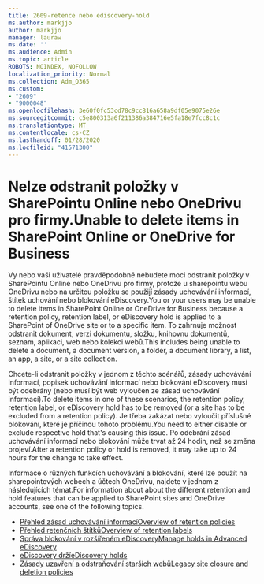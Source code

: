```yaml
---
title: 2609-retence nebo ediscovery-hold
ms.author: markjjo
author: markjjo
manager: lauraw
ms.date: ''
ms.audience: Admin
ms.topic: article
ROBOTS: NOINDEX, NOFOLLOW
localization_priority: Normal
ms.collection: Adm_O365
ms.custom:
- "2609"
- "9000048"
ms.openlocfilehash: 3e60f0fc53cd78c9cc816a658a9df05e9075e26e
ms.sourcegitcommit: c5e800313a6f211386a384716e5fa18e7fcc8c1c
ms.translationtype: MT
ms.contentlocale: cs-CZ
ms.lasthandoff: 01/28/2020
ms.locfileid: "41571300"
---
```

# <a name="unable-to-delete-items-in-sharepoint-online-or-onedrive-for-business"></a><span data-ttu-id="61f97-102">Nelze odstranit položky v SharePointu Online nebo OneDrivu pro firmy.</span><span class="sxs-lookup"><span data-stu-id="61f97-102">Unable to delete items in SharePoint Online or OneDrive for Business</span></span>

<span data-ttu-id="61f97-103">Vy nebo vaši uživatelé pravděpodobně nebudete moci odstranit položky v SharePointu Online nebo OneDrivu pro firmy, protože u sharepointu webu OneDrivu nebo na určitou položku se použijí zásady uchovávání informací, štítek uchování nebo blokování eDiscovery.</span><span class="sxs-lookup"><span data-stu-id="61f97-103">You or your users may be unable to delete items in SharePoint Online or OneDrive for Business because a retention policy, retention label, or eDiscovery hold is applied to a SharePoint of OneDrive site or to a specific item.</span></span> <span data-ttu-id="61f97-104">To zahrnuje možnost odstranit dokument, verzi dokumentu, složku, knihovnu dokumentů, seznam, aplikaci, web nebo kolekci webů.</span><span class="sxs-lookup"><span data-stu-id="61f97-104">This includes being unable to delete a document, a document version, a folder, a document library, a list, an app, a site, or a site collection.</span></span> 

<span data-ttu-id="61f97-105">Chcete-li odstranit položky v jednom z těchto scénářů, zásady uchovávání informací, popisek uchovávání informací nebo blokování eDiscovery musí být odebrány (nebo musí být web vyloučen ze zásad uchovávání informací).</span><span class="sxs-lookup"><span data-stu-id="61f97-105">To delete items in one of these scenarios, the retention policy, retention label, or eDiscovery hold has to be removed (or a site has to be excluded from a retention policy).</span></span> <span data-ttu-id="61f97-106">Je třeba zakázat nebo vyloučit příslušné blokování, které je příčinou tohoto problému.</span><span class="sxs-lookup"><span data-stu-id="61f97-106">You need to either disable or exclude respective hold that's causing this issue.</span></span> <span data-ttu-id="61f97-107">Po odebrání zásad uchovávání informací nebo blokování může trvat až 24 hodin, než se změna projeví.</span><span class="sxs-lookup"><span data-stu-id="61f97-107">After a retention policy or hold is removed, it may take up to 24 hours for the change to take effect.</span></span> 

<span data-ttu-id="61f97-108">Informace o různých funkcích uchovávání a blokování, které lze použít na sharepointových webech a účtech OneDrivu, najdete v jednom z následujících témat.</span><span class="sxs-lookup"><span data-stu-id="61f97-108">For information about about the different retention and hold features that can be applied to SharePoint sites and OneDrive accounts, see one of the following topics.</span></span>

- [<span data-ttu-id="61f97-109">Přehled zásad uchovávání informací</span><span class="sxs-lookup"><span data-stu-id="61f97-109">Overview of retention policies</span></span>](https://docs.microsoft.com/microsoft-365/compliance/retention-policies)
- [<span data-ttu-id="61f97-110">Přehled retenčních štítků</span><span class="sxs-lookup"><span data-stu-id="61f97-110">Overview of retention labels</span></span>](https://docs.microsoft.com/microsoft-365/compliance/labels)
- [<span data-ttu-id="61f97-111">Správa blokování v rozšířeném eDiscovery</span><span class="sxs-lookup"><span data-stu-id="61f97-111">Manage holds in Advanced eDiscovery</span></span>](https://docs.microsoft.com/microsoft-365/compliance/managing-holds)
- [<span data-ttu-id="61f97-112">eDiscovery drží</span><span class="sxs-lookup"><span data-stu-id="61f97-112">eDiscovery holds</span></span>](https://docs.microsoft.com/microsoft-365/compliance/ediscovery-cases#step-4-place-content-locations-on-hold)
- [<span data-ttu-id="61f97-113">Zásady uzavření a odstraňování starších webů</span><span class="sxs-lookup"><span data-stu-id="61f97-113">Legacy site closure and deletion policies</span></span>](https://support.office.com/article/Use-policies-for-site-closure-and-deletion-A8280D82-27FD-48C5-9ADF-8A5431208BA5)